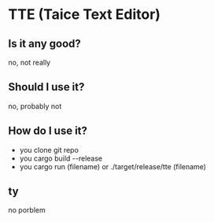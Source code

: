 # TTE (Taice Text Editor)

## Is it any good?
no, not really

## Should I use it?
no, probably not

## How do I use it?
- you clone git repo
- you cargo build --release
- you cargo run (filename) or ./target/release/tte (filename) 

## ty 
no porblem
